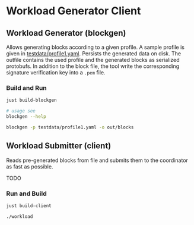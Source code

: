 # Workload Generator Client

## Workload Generator (blockgen)

Allows generating blocks according to a given profile.
A sample profile is given in [testdata/profile1.yaml](testdata/profile1.yaml).
Persists the generated data on disk.
The outfile contains the used profile and the generated blocks as serialized protobufs.
In addition to the block file, the tool write the corresponding signature verification key into a `.pem` file.

### Build and Run

```bash
just build-blockgen

# usage see
blockgen --help

blockgen -p testdata/profile1.yaml -o out/blocks
```

## Workload Submitter (client)

Reads pre-generated blocks from file and submits them to the coordinator as fast as possible.

TODO

### Run and Build

```bash
just build-client

./workload
```
